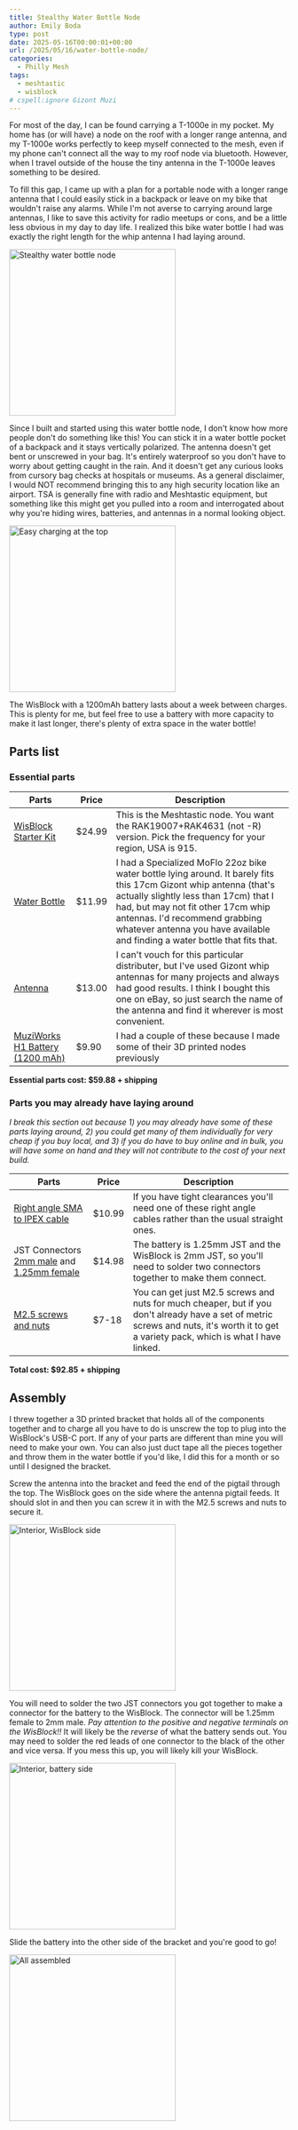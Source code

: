 ```yaml
---
title: Stealthy Water Bottle Node
author: Emily Boda
type: post
date: 2025-05-16T00:00:01+00:00
url: /2025/05/16/water-bottle-node/
categories:
  - Philly Mesh
tags:
  - meshtastic
  - wisblock
# cspell:ignore Gizont Muzi
---
```


For most of the day, I can be found carrying a T-1000e in my pocket. My home has (or will have) a node on the roof with a longer range antenna, and my T-1000e works perfectly to keep myself connected to the mesh, even if my phone can't connect all the way to my roof node via bluetooth. However, when I travel outside of the house the tiny antenna in the T-1000e leaves something to be desired.

To fill this gap, I came up with a plan for a portable node with a longer range antenna that I could easily stick in a backpack or leave on my bike that wouldn't raise any alarms. While I'm not averse to carrying around large antennas, I like to save this activity for radio meetups or cons, and be a little less obvious in my day to day life. I realized this bike water bottle I had was exactly the right length for the whip antenna I had laying around.

<img src="/images/uploads/2025-05-16-water-bottle-node/water_bottle_side.JPG" alt="Stealthy water bottle node" width="300">

Since I built and started using this water bottle node, I don't know how more people don't do something like this! You can stick it in a water bottle pocket of a backpack and it stays vertically polarized. The antenna doesn't get bent or unscrewed in your bag. It's entirely waterproof so you don't have to worry about getting caught in the rain. And it doesn't get any curious looks from cursory bag checks at hospitals or museums. As a general disclaimer, I would NOT recommend bringing this to any high security location like an airport. TSA is generally fine with radio and Meshtastic equipment, but something like this might get you pulled into a room and interrogated about why you're hiding wires, batteries, and antennas in a normal looking object.

<img src="/images/uploads/2025-05-16-water-bottle-node/water_bottle_top.JPG" alt="Easy charging at the top" width="300">

The WisBlock with a 1200mAh battery lasts about a week between charges. This is plenty for me, but feel free to use a battery with more capacity to make it last longer, there's plenty of extra space in the water bottle!

## Parts list

### Essential parts

| Parts | Price | Description |
| ----- | ----- | ----------- |
| [WisBlock Starter Kit](https://store.rakwireless.com/products/wisblock-starter-kit?srsltid=AfmBOoqGNa6h2MSgg5oLSWXtv6xPEiVNtHl4h6oP_BMcHh4kBFPVji3x&variant=41786685063366) | $24.99 | This is the Meshtastic node. You want the RAK19007+RAK4631 (not -R) version. Pick the frequency for your region, USA is 915. |
| [Water Bottle](https://www.specialized.com/us/en/purist-moflo-22oz/p/157653) | $11.99 | I had a Specialized MoFlo 22oz bike water bottle lying around. It barely fits this 17cm Gizont whip antenna (that's actually slightly less than 17cm) that I had, but may not fit other 17cm whip antennas. I'd recommend grabbing whatever antenna you have available and finding a water bottle that fits that. |
| [Antenna](https://ovvys.com/products/gizont-long-range-whip-antenna?srsltid=AfmBOorSCCA6EwAnSAkfMoFwI7ncjHl4AFluoO8OGU7GVjI1yp73MW33) | $13.00 | I can't vouch for this particular distributer, but I've used Gizont whip antennas for many projects and always had good results. I think I bought this one on eBay, so just search the name of the antenna and find it wherever is most convenient. |
| [MuziWorks H1 Battery (1200 mAh)](https://muzi.works/products/h1-battery?srsltid=AfmBOorybyZ_2L17M_H8qQfEdhiu6lNvZm79b52aTs1dyez0qWbZaAZX) | $9.90 | I had a couple of these because I made some of their 3D printed nodes previously |

**Essential parts cost: $59.88 + shipping**

### Parts you may already have laying around

*I break this section out because 1) you may already have some of these parts laying around, 2) you could get many of them individually for very cheap if you buy local, and 3) if you do have to buy online and in bulk, you will have some on hand and they will not contribute to the cost of your next build.*

| Parts | Price | Description |
| ----- | ----- | ----------- |
| [Right angle SMA to IPEX cable](https://www.amazon.com/Female-Right-Angle-Coaxial-12inch/dp/B098QFZ2DB?th=1) | $10.99 | If you have tight clearances you'll need one of these right angle cables rather than the usual straight ones. |
| JST Connectors [2mm male](https://www.amazon.com/Upgraded-Connector-Battery-Inductrix-Eachine/dp/B07NWD5NTN/) and [1.25mm female](https://www.amazon.com/Chanzon-Connector-Electrical-Terminal-Lighting/dp/B0B2DBTVJC/) | $14.98 | The battery is 1.25mm JST and the WisBlock is 2mm JST, so you'll need to solder two connectors together to make them connect. |
| [M2.5 screws and nuts](https://www.amazon.com/HVAZI-M1-2-M1-4-M1-6-M2-5/dp/B0CJJFFCW2/) | $7-18 | You can get just M2.5 screws and nuts for much cheaper, but if you don't already have a set of metric screws and nuts, it's worth it to get a variety pack, which is what I have linked. |

**Total cost: $92.85 + shipping**

## Assembly

I threw together a 3D printed bracket that holds all of the components together and to charge all you have to do is unscrew the top to plug into the WisBlock's USB-C port. If any of your parts are different than mine you will need to make your own. You can also just duct tape all the pieces together and throw them in the water bottle if you'd like, I did this for a month or so until I designed the bracket.

Screw the antenna into the bracket and feed the end of the pigtail through the top. The WisBlock goes on the side where the antenna pigtail feeds. It should slot in and then you can screw it in with the M2.5 screws and nuts to secure it.

<img src="/images/uploads/2025-05-16-water-bottle-node/interior.JPG" alt="Interior, WisBlock side" width="300">

You will need to solder the two JST connectors you got together to make a connector for the battery to the WisBlock. The connector will be 1.25mm female to 2mm male. *Pay attention to the positive and negative terminals on the WisBlock!!* It will likely be the *reverse* of what the battery sends out. You may need to solder the red leads of one connector to the black of the other and vice versa. If you mess this up, you will likely kill your WisBlock.

<img src="/images/uploads/2025-05-16-water-bottle-node/interior_rear.JPG" alt="Interior, battery side" width="300">

Slide the battery into the other side of the bracket and you're good to go!

<img src="/images/uploads/2025-05-16-water-bottle-node/water_bottle.JPG" alt="All assembled" width="300">
